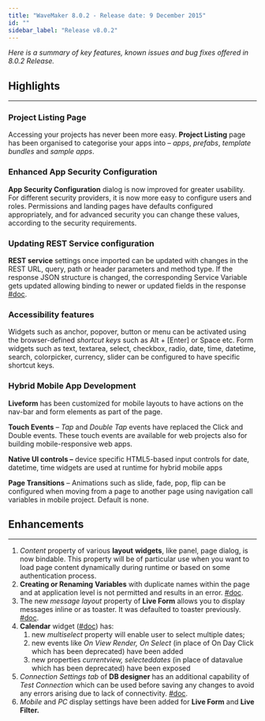 ```yaml
---
title: "WaveMaker 8.0.2 - Release date: 9 December 2015"
id: ""
sidebar_label: "Release v8.0.2"
---
```

*Here is a summary of key features, known issues and bug fixes offered in 8.0.2 Release.*

## Highlights
---

### Project Listing Page

Accessing your projects has never been more easy. **Project Listing** page has been organised to categorise your apps into – _apps_, _prefabs_, _template bundles_ and _sample apps_.

### Enhanced App Security Configuration

**App Security Configuration** dialog is now improved for greater usability. For different security providers, it is now more easy to configure users and roles. Permissions and landing pages have defaults configured appropriately, and for advanced security you can change these values, according to the security requirements.

### Updating REST Service configuration

**REST service** settings once imported can be updated with changes in the REST URL, query, path or header parameters and method type. If the response JSON structure is changed, the corresponding Service Variable gets updated allowing binding to newer or updated fields in the response [#doc](/learn/web-services/).

### Accessibility features

Widgets such as anchor, popover, button or menu can be activated using the browser-defined _shortcut keys_ such as Alt + \[Enter\] or Space etc. Form widgets such as text, textarea, select, checkbox, radio, date, time, datetime, search, colorpicker, currency, slider can be configured to have specific shortcut keys.

### Hybrid Mobile App Development

**Liveform** has been customized for mobile layouts to have actions on the nav-bar and form elements as part of the page.

**Touch Events** – _Tap_ and _Double Tap_ events have replaced the Click and Double events. These touch events are available for web projects also for building mobile-responsive web apps.

**Native UI controls –** device specific HTML5-based input controls for date, datetime, time widgets are used at runtime for hybrid mobile apps

**Page Transitions** – Animations such as slide, fade, pop, flip can be configured when moving from a page to another page using navigation call variables in mobile project. Default is none.

## Enhancements
---
1.  _Content_ property of various **layout** **widgets**, like panel, page dialog, is now bindable. This property will be of particular use when you want to load page content dynamically during runtime or based on some authentication process.
2.  **Creating or Renaming** **Variables** with duplicate names within the page and at application level is not permitted and results in an error. [#doc](/learn/variables/).
3.  The new _message layout_ property of **Live Form** allows you to display messages inline or as toaster. It was defaulted to toaster previously. [#doc](/learn/live-form/).
4.  **Calendar** widget ([#doc](/learn/app-development/widgets/form-widgets/calendar/)) has:
    1.  new _multiselect_ property will enable user to select multiple dates;
    2.  new events like _On View Render, On Select_ (in place of On Day Click which has been deprecated) have been added
    3.  new properties _currentview, selecteddates_ (in place of datavalue which has been deprecated) have been exposed
5.  _Connection Settings tab_ of **DB designer** has an additional capability of _Test Connection_ which can be used before saving any changes to avoid any errors arising due to lack of connectivity. [#doc](/learn/db-services/).
6.  _Mobile_ and _PC_ display settings have been added for **Live Form** and **Live Filter.**
